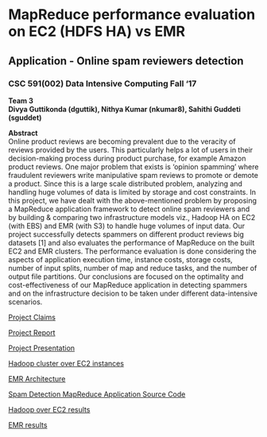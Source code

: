 # MapReduce performance evaluation on EC2 (HDFS HA) vs EMR  
## Application - Online spam reviewers detection  
### CSC 591(002) Data Intensive Computing Fall ‘17  
**Team 3  
Divya Guttikonda (dguttik), Nithya Kumar (nkumar8), Sahithi Guddeti (sguddet)**  

**Abstract**  
Online product reviews are becoming prevalent due to the veracity of reviews provided by the users. This particularly helps a lot of users in their decision-making process during product purchase, for example Amazon product reviews. One major problem that exists is ‘opinion spamming’ where fraudulent reviewers write manipulative spam reviews to promote or demote a product. Since this is a large scale distributed problem, analyzing and handling huge volumes of data is limited by storage and cost constraints. In this project, we have dealt with the above-mentioned problem by proposing a MapReduce application framework to detect online spam reviewers and by building & comparing two infrastructure models viz., Hadoop HA on EC2 (with EBS) and EMR (with S3) to handle huge volumes of input data. Our project successfully detects spammers on different product reviews big datasets [1] and also evaluates the performance of MapReduce on the built EC2 and EMR clusters. The performance evaluation is done considering the aspects of application execution time, instance costs, storage costs, number of input splits, number of map and reduce tasks, and the number of output file partitions. Our conclusions are focused on the optimality and cost-effectiveness of our MapReduce application in detecting spammers and on the infrastructure decision to be taken under different data-intensive scenarios.  

[Project Claims](https://github.com/nithya-kumar/CSC591_DIC_F17_Project/blob/master/Claims.md)

[Project Report](https://github.com/nithya-kumar/CSC591_DIC_F17_Project/blob/master/Final%20Paper%20DIC%20dguttik_nkumar8_sguddet_v1.pdf)  

[Project Presentation](https://github.com/nithya-kumar/CSC591_DIC_F17_Project/blob/master/CSC%20591%20DIC%20Project%20Presentation%20.pdf)

[Hadoop cluster over EC2 instances](https://github.com/nithya-kumar/CSC591_DIC_F17_Project/tree/master/Hadoop%20cluster%20setup)

[EMR Architecture](https://github.com/nithya-kumar/CSC591_DIC_F17_Project/tree/master/Images)  

[Spam Detection MapReduce Application Source Code](https://github.com/nithya-kumar/CSC591_DIC_F17_Project/tree/master/src/com/spamreviews/detection)

[Hadoop over EC2 results](https://github.com/nithya-kumar/CSC591_DIC_F17_Project/tree/master/Screenshots/EC2-HDFS-%20Results)

[EMR results](https://github.com/nithya-kumar/CSC591_DIC_F17_Project/tree/master/Screenshots/EMR%20Results)


